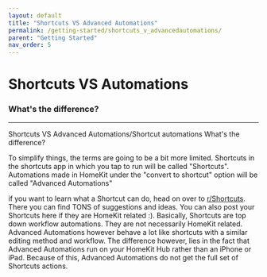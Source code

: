 ```yaml
---
layout: default
title: "Shortcuts VS Advanced Automations"
permalink: /getting-started/shortcuts_v_advancedautomations/
parent: "Getting Started"
nav_order: 5
---
```

# Shortcuts VS Automations
### What's the difference?
---

Shortcuts VS Advanced Automations/Shortcut automations
What's the difference?

To simplify things, the terms are going to be a bit more limited. Shortcuts in the shortcuts app in which you tap to run will be called "Shortcuts". Automations made in HomeKit under the "convert to shortcut" option will be called "Advanced Automations"

if you want to learn what a Shortcut can do, head on over to [r/Shortcuts](https://reddit.com/r/Shortcuts). There you can find TONS of suggestions and ideas. You can also post your Shortcuts here if they are HomeKit related :). Basically, Shortcuts are top down workflow automations. They are not necessarily HomeKit related. Advanced Automations however behave a lot like shortcuts with a similar editing method and workflow. The difference however, lies in the fact that Advanced Automations run on your HomeKit Hub rather than an iPhone or iPad. Because of this, Advanced Automations do not get the full set of Shortcuts actions.
